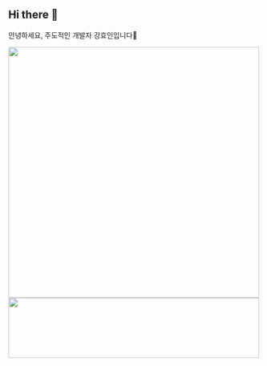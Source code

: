 ## Hi there 👋
안녕하세요, 주도적인 개발자 강효인입니다🌱

<!--
**hyoinkang/hyoinkang** is a ✨ _special_ ✨ repository because its `README.md` (this file) appears on your GitHub profile.

Here are some ideas to get you started:

- 🔭 I’m currently working on ...
- 🌱 I’m currently learning ...
- 👯 I’m looking to collaborate on ...
- 🤔 I’m looking for help with ...
- 💬 Ask me about ...
- 📫 How to reach me: ...
- 😄 Pronouns: ...
- ⚡ Fun fact: ...
-->
<a href="https://github.com/devxb/gitanimals">
  <img src="https://github-readme-stats.vercel.app/api?username=hyoinkang" width="500"/>
  <img src="https://render.gitanimals.org/lines/hyoinkang?pet-id=1" width="500" height="120"/>
</a>
